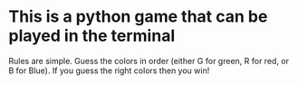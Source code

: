 # This is a python game that can be played in the terminal

Rules are simple.  Guess the colors in order (either G for green, R for red, or B for Blue).  If you guess the right colors then you win!
